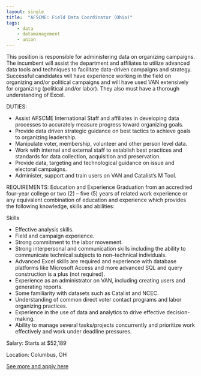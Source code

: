 ```yaml
---
layout: single
title:  "AFSCME: Field Data Coordinator (Ohio)"
tags: 
    - data
    - datamanagement
    - union
---
```


This position is responsible for administering data on organizing campaigns.  The incumbent will assist the department and affiliates to utilize advanced data tools and techniques to facilitate data-driven campaigns and strategy. Successful candidates will have experience working in the field on organizing and/or political campaigns and will have used VAN extensively for organizing (political and/or labor).  They also must have a thorough understanding of Excel.

DUTIES:        
* Assist AFSCME International Staff and affiliates in developing data processes to accurately measure progress toward organizing goals.
* Provide data driven strategic guidance on best tactics to achieve goals to organizing leadership.
* Manipulate voter, membership, volunteer and other person level data.
* Work with internal and external staff to establish best practices and standards for data collection, acquisition and preservation.
* Provide data, targeting and technological guidance on issue and electoral campaigns.
* Administer, support and train users on VAN and Catalist’s M Tool.

REQUIREMENTS: 
Education and Experience
Graduation from an accredited four-year college or two (2) – five (5) years of related work experience or any equivalent combination of education and experience which provides the following knowledge, skills and abilities:

Skills
* Effective analysis skills.
* Field and campaign experience.
* Strong commitment to the labor movement.
* Strong interpersonal and communication skills including the ability to communicate technical subjects to non–technical individuals.
* Advanced Excel skills are required and experience with database platforms like Microsoft Access and more advanced SQL and query construction is a plus (not required).
* Experience as an administrator on VAN, including creating users and generating reports.
* Some familiarity with datasets such as Catalist and NCEC.
* Understanding of common direct voter contact programs and labor organizing practices.
* Experience in the use of data and analytics to drive effective decision-making. 
* Ability to manage several tasks/projects concurrently and prioritize work effectively and work under deadline pressures.

Salary: Starts at $52,189

Location: Columbus, OH


[See more and apply here](https://www.afscme.org/union/employment/field-data-coordinator-cro-oh)
